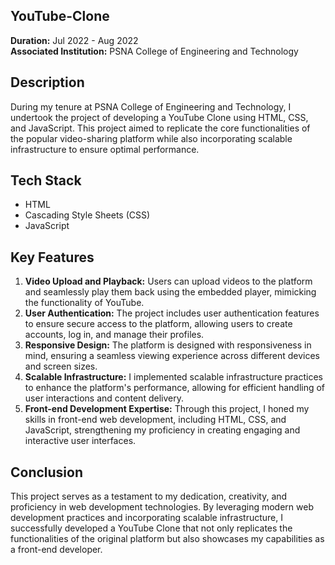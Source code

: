 ## YouTube-Clone
**Duration:** Jul 2022 - Aug 2022  
**Associated Institution:** PSNA College of Engineering and Technology  

## Description

During my tenure at PSNA College of Engineering and Technology, I undertook the project of developing a YouTube Clone using HTML, CSS, and JavaScript. This project aimed to replicate the core functionalities of the popular video-sharing platform while also incorporating scalable infrastructure to ensure optimal performance.

## Tech Stack

- HTML
- Cascading Style Sheets (CSS)
- JavaScript

## Key Features

1. **Video Upload and Playback:** Users can upload videos to the platform and seamlessly play them back using the embedded player, mimicking the functionality of YouTube.
2. **User Authentication:** The project includes user authentication features to ensure secure access to the platform, allowing users to create accounts, log in, and manage their profiles.
3. **Responsive Design:** The platform is designed with responsiveness in mind, ensuring a seamless viewing experience across different devices and screen sizes.
4. **Scalable Infrastructure:** I implemented scalable infrastructure practices to enhance the platform's performance, allowing for efficient handling of user interactions and content delivery.
5. **Front-end Development Expertise:** Through this project, I honed my skills in front-end web development, including HTML, CSS, and JavaScript, strengthening my proficiency in creating engaging and interactive user interfaces.

## Conclusion

This project serves as a testament to my dedication, creativity, and proficiency in web development technologies. By leveraging modern web development practices and incorporating scalable infrastructure, I successfully developed a YouTube Clone that not only replicates the functionalities of the original platform but also showcases my capabilities as a front-end developer.
